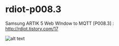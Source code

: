 # rdiot-p008.3
Samsung ARTIK 5 Web WIndow to MQTT [P008.3] : http://rdiot.tistory.com/17
 
![alt text](http://cfile2.uf.tistory.com/image/230CAF3357C6FCE7021A8B)
